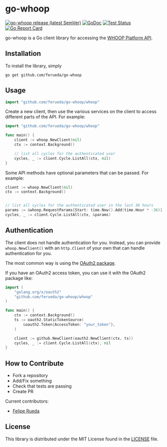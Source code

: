 go-whoop
=======

[![go-whoop release (latest SemVer)](https://img.shields.io/github/v/release/ferueda/go-whoop?sort=semver)](https://github.com/ferueda/go-whoop/releases)
[![GoDoc](https://godoc.org/github.com/ferueda/go-whoop?status.svg)](http://godoc.org/github.com/ferueda/go-whoop)
[![Test Status](https://github.com/ferueda/go-whoop/workflows/tests/badge.svg)](https://github.com/ferueda/go-whoop/actions?query=workflow%3Atests)
[![Go Report Card](https://goreportcard.com/badge/github.com/ferueda/go-whoop)](https://goreportcard.com/report/github.com/ferueda/go-whoop)

go-whoop is a Go client library for accessing the [WHOOP Platform API](https://developer.whoop.com/api).

## Installation

To install the library, simply

`go get github.com/ferueda/go-whoop`

## Usage
```go
import "github.com/ferueda/go-whoop/whoop"
```
Create a new client, then use the various services on the client to access different parts of the API. For example:
```go
import "github.com/ferueda/go-whoop/whoop"

func main() {
    client := whoop.NewClient(nil)
    ctx := context.Background()

    // list all cycles for the authenticated user
    cycles, _ := client.Cycle.ListAll(ctx, nil)
}

```
Some API methods have optional parameters that can be passed. For example:
```go
client := whoop.NewClient(nil)
ctx := context.Background()


// list all cycles for the authenticated user in the last 36 hours
params := &whoop.RequestParams{Start: time.Now().Add(time.Hour * -36)}
cycles, _ := client.Cycle.ListAll(ctx, &params)
```
## Authentication
The client does not handle authentication for you. Instead, you can provide `whoop.NewClient()` with an `http.Client` of your own that can handle authentication for you.

The most common way is using the [OAuth2 package](https://pkg.go.dev/golang.org/x/oauth2).

If you have an OAuth2 access token, you can use it with the OAuth2 package like:

```go
import (
    "golang.org/x/oauth2"
    "github.com/ferueda/go-whoop/whoop"
)

func main() {
    ctx := context.Background()
    ts := oauth2.StaticTokenSource(
        &oauth2.Token{AccessToken: "your_token"},
    )

    client := github.NewClient(oauth2.NewClient(ctx, ts))
    cycles, _ := client.Cycle.ListAll(ctx), nil
}
```

## How to Contribute

* Fork a repository
* Add/Fix something
* Check that tests are passing
* Create PR

Current contributors:

- [Felipe Rueda](https://github.com/ferueda)

## License ##

This library is distributed under the MIT License found in the [LICENSE](./LICENSE)
file.
